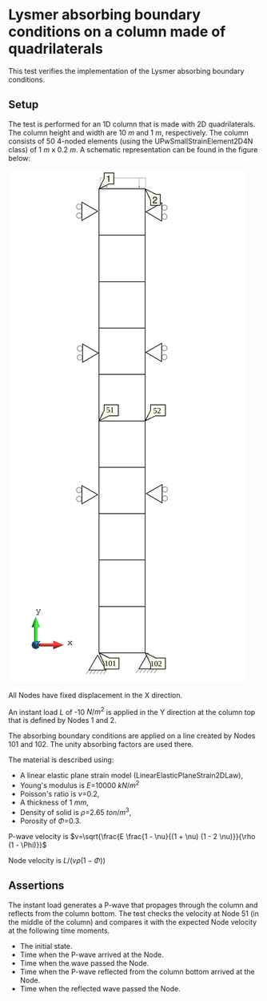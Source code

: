 # Lysmer absorbing boundary conditions on a column made of quadrilaterals

This test verifies the implementation of the Lysmer absorbing boundary conditions. 

## Setup

The test is performed for an 1D column that is made with 2D quadrilaterals. The column height and width are 10 $m$ and 1 $m$, respectively.
The column consists of 50 4-noded elements (using the UPwSmallStrainElement2D4N class) of 1 $m$ x 0.2 $m$. A
schematic representation can be found in the figure below:

![MeshStructure](MeshStructure.svg)

All Nodes have fixed displacement in the X direction. 

An instant load $L$ of -10 $N/m^2$ is applied in the Y direction at the column top that is defined by Nodes 1 and 2. 

The absorbing boundary conditions are applied on a line created by Nodes 101 and 102. The unity absorbing factors are used there.

The material is described using:

-   A linear elastic plane strain model (LinearElasticPlaneStrain2DLaw),
-   Young's modulus is $E$=10000 $kN/m^2$
-   Poisson's ratio is $\nu$=0.2,
-   A thickness of 1 $mm$,
-   Density of solid is $\rho$=2.65 $ton/m^3$,
-   Porosity of $\Phi$=0.3.

P-wave velocity is $v=\sqrt{\frac{E \frac{1 - \nu}{(1 + \nu) (1 - 2 \nu)}}{\rho (1 - \Phi)}}$

Node velocity is $L / (v \rho (1 - \Phi))$

## Assertions

The instant load generates a P-wave that propages through the column and reflects from the column bottom. 
The test checks the velocity at Node 51 (in the middle of the column) and compares it with the expected Node velocity at the following time moments. 

-   The initial state.
-   Time when the P-wave arrived at the Node.
-   Time when the wave passed the Node. 
-   Time when the P-wave reflected from the column bottom arrived at the Node.
-   Time when the reflected wave passed the Node.
